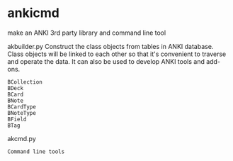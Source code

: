 # ankicmd
make an ANKI 3rd party library and command line tool

akbuilder.py
	Construct the class objects from tables in ANKI database. Class objects will be linked to each other so that it's convenient to traverse and operate the data. It can also be used to develop ANKI tools and add-ons.

	BCollection
	BDeck
	BCard
	BNote
	BCardType
	BNoteType
	BField
	BTag


akcmd.py

	Command line tools
